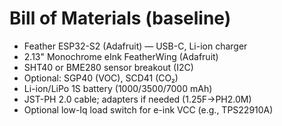 # Bill of Materials (baseline)

- Feather ESP32-S2 (Adafruit) — USB-C, Li-ion charger
- 2.13" Monochrome eInk FeatherWing (Adafruit)
- SHT40 or BME280 sensor breakout (I2C)
- Optional: SGP40 (VOC), SCD41 (CO₂)
- Li-ion/LiPo 1S battery (1000/3500/7000 mAh)
- JST-PH 2.0 cable; adapters if needed (1.25F→PH2.0M)
- Optional low-Iq load switch for e-ink VCC (e.g., TPS22910A)
